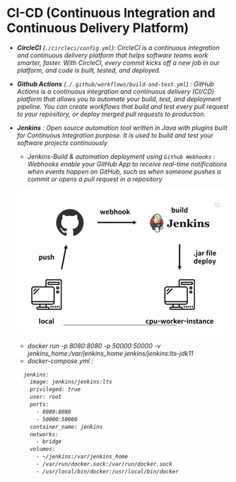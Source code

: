 
# CI-CD (Continuous Integration and Continuous Delivery Platform)

- <i>__CircleCI__ (`./circleci/config.yml`): CircleCI is a continuous integration and continuous delivery platform that helps software teams work smarter, faster. With CircleCI, every commit kicks off a new job in our platform, and code is built, tested, and deployed. 
- __Github Actions__ (`./.github/workflows/build-and-test.yml`) : GitHub Actions is a continuous integration and continuous delivery (CI/CD) platform that allows you to automate your build, test, and deployment pipeline. You can create workflows that build and test every pull request to your repository, or deploy merged pull requests to production.
- __Jenkins__ : Open source automation tool written in Java with plugins built for Continuous Integration purpose. It is used to build and test your software projects continuously
    - Jenkins-Build & automation deployment using `Github Webhooks` : Webhooks enable your GitHub App to receive real-time notifications when events happen on GitHub, such as when someone pushes a commit or opens a pull request in a repository
    
    ![Alt text](../screenshot/Github-Webhook-Jenkins.png)
    
    - docker run -p 8080:8080 -p 50000:50000 -v jenkins_home:/var/jenkins_home jenkins/jenkins:lts-jdk11
    - docker-compose.yml :
    ```bash
      jenkins:
        image: jenkins/jenkins:lts
        privileged: true
        user: root
        ports:
          - 8089:8080
          - 50000:50000
        container_name: jenkins
        networks:
          - bridge
        volumes:
          - ~/jenkins:/var/jenkins_home
          - /var/run/docker.sock:/var/run/docker.sock
          - /usr/local/bin/docker:/usr/local/bin/docker
    ```